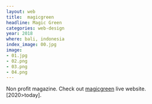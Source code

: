 ```yaml
---
layout: web
title:  magicgreen
headline: Magic Green
categories: web-design
year: 2018
where: bali, indonesia
index_image: 00.jpg
image:
- 01.jpg
- 02.png
- 03.png
- 04.png
---
```

Non profit magazine.
Check out [magicgreen](https://magicgreen.junglestar.org) live website.  
[2020>today].
